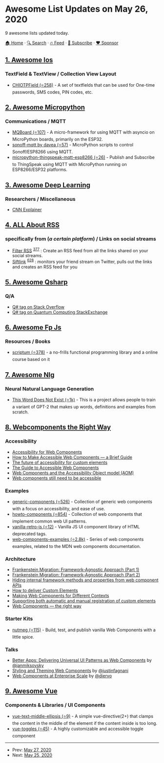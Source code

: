 # Awesome List Updates on May 26, 2020

9 awesome lists updated today.

[🏠 Home](/README.md) · [🔍 Search](https://www.trackawesomelist.com/search/) · [🔥 Feed](https://www.trackawesomelist.com/rss.xml) · [📮 Subscribe](https://trackawesomelist.us17.list-manage.com/subscribe?u=d2f0117aa829c83a63ec63c2f&id=36a103854c) · [❤️  Sponsor](https://github.com/sponsors/theowenyoung)



## [1. Awesome Ios](/content/vsouza/awesome-ios/README.md)

### TextField & TextView / Collection View Layout

*   [CHIOTPField (⭐258)](https://github.com/ChiliLabs/CHIOTPField) - A set of textfields that can be used for One-time passwords, SMS codes, PIN codes, etc.

## [2. Awesome Micropython](/content/mcauser/awesome-micropython/README.md)

### Communications / MQTT

*   [MQBoard (⭐107)](https://github.com/tve/mqboard) - A micro-framework for using MQTT with asyncio on MicroPython boards, primarily on the ESP32.
*   [sonoff-mqtt by davea (⭐57)](https://github.com/davea/sonoff-mqtt) - MicroPython scripts to control Sonoff/ESP8266 using MQTT.
*   [micropython-thingspeak-mqtt-esp8266 (⭐26)](https://github.com/miketeachman/micropython-thingspeak-mqtt-esp8266) - Publish and Subscribe to ThingSpeak using MQTT with MicroPython running on ESP8266/ESP32 platforms.

## [3. Awesome Deep Learning](/content/ChristosChristofidis/awesome-deep-learning/README.md)

### Researchers / Miscellaneous

*   [CNN Explainer](https://poloclub.github.io/cnn-explainer/)

## [4. ALL About RSS](/content/AboutRSS/ALL-about-RSS/README.md)

### specifically from (*a certain platform*) / Links on social streams

*   [Filter RSS](https://filterrss.com/) <sup>[377](https://t.me/s/aboutrss/377)</sup> : Create an RSS feed from all the links shared on your social streams.
*   [Siftlink](http://siftlinks.com/) <sup>[628](https://t.me/s/aboutrss/628)</sup> : monitors your friend stream on Twitter, pulls out the links and creates an RSS feed for you

## [5. Awesome Qsharp](/content/ebraminio/awesome-qsharp/README.md)

### Q/A

*   [Q# tag on Stack Overflow](https://stackoverflow.com/questions/tagged/q%23)
*   [Q# tag on Quantum Computing StackExchange](https://quantumcomputing.stackexchange.com/questions/tagged/q%23)

## [6. Awesome Fp Js](/content/stoeffel/awesome-fp-js/README.md)

### Resources / Books

*   [scriptum (⭐378)](https://github.com/kongware/scriptum/blob/master/README.md) - a no-frills functional programming library and a online course based on it

## [7. Awesome Nlg](/content/accelerated-text/awesome-nlg/README.md)

### Neural Natural Language Generation

*   [This Word Does Not Exist (⭐1k)](https://github.com/turtlesoupy/this-word-does-not-exist) - This is a project allows people to train a variant of GPT-2 that makes up words, definitions and examples from scratch.

## [8. Webcomponents the Right Way](/content/mateusortiz/webcomponents-the-right-way/README.md)

### Accessibility

*   [Accessibility for Web Components](https://developer.salesforce.com/blogs/2020/01/accessibility-for-web-components.html)
*   [How to Make Accessible Web Components — a Brief Guide](https://www.sitepoint.com/accessible-web-components/)
*   [The future of accessibility for custom elements](https://robdodson.me/the-future-of-accessibility-for-custom-elements/)
*   [The Guide to Accessible Web Components](https://www.erikkroes.nl/blog/accessibility/the-guide-to-accessible-web-components-draft/)
*   [Web Components and the Accessibility Object model (AOM)](https://www.24a11y.com/2019/web-components-and-the-aom/)
*   [Web components still need to be accessible](https://www.24a11y.com/2018/web-components-still-need-to-be-accessible/)

### Examples

*   [generic-components (⭐526)](https://github.com/thepassle/generic-components) - Collection of generic web components with a focus on accessibility, and ease of use.
*   [howto-components (⭐854)](https://github.com/GoogleChromeLabs/howto-components) - Collection of web components that implement common web UI patterns.
*   [vanilla-retro-js (⭐12)](https://github.com/martine-dowden/vanilla-retro-js) - Vanilla JS UI component library of HTML deprecated tags.
*   [web-components-examples (⭐2.8k)](https://github.com/mdn/web-components-examples) - Series of web components examples, related to the MDN web components documentation.

### Architecture

*   [Frankenstein Migration: Framework-Agnostic Approach (Part 1)](https://www.smashingmagazine.com/2019/09/frankenstein-migration-framework-agnostic-approach-part-1/)
*   [Frankenstein Migration: Framework-Agnostic Approach (Part 2)](https://www.smashingmagazine.com/2019/09/frankenstein-migration-framework-agnostic-approach-part-2/)
*   [Hiding internal framework methods and properties from web component APIs](https://component.kitchen/blog/posts/hiding-internal-framework-methods-and-properties-from-web-component-apis)
*   [How to deliver Custom Elements](https://medium.com/@WebReflection/how-to-deliver-custom-elements-702fae32d25c)
*   [Making Web Components for Different Contexts](https://css-tricks.com/making-web-components-for-different-contexts/)
*   [Supporting both automatic and manual registration of custom elements](https://component.kitchen/blog/posts/supporting-both-automatic-and-manual-registration-of-custom-elements)
*   [Web Components — the right way](https://equinusocio.dev/blog/web-components-the-right-way/)

### Starter Kits

*   [nutmeg (⭐115)](https://github.com/abraham/nutmeg) - Build, test, and publish vanilla Web Components with a little spice.

### Talks

*   [Better Apps: Delivering Universal UI Patterns as Web Components](https://youtu.be/mtHf7crZZIQ) by [@janmiksovsky](https://twitter.com/janmiksovsky)
*   [Styling and Theming Web Components](https://youtu.be/FM7ROEVPA4k) by [@justinfagnani](https://twitter.com/justinfagnani)
*   [Web Components at Enterprise Scale](https://youtu.be/iFp-P2UJT_Y) by [@diervo](https://twitter.com/diervo)

## [9. Awesome Vue](/content/vuejs/awesome-vue/README.md)

### Components & Libraries / UI Components

*   [vue-text-middle-ellipsis (⭐9)](https://github.com/Tardigrada777/vue-text-middle-ellipsis) - A simple vue-directive(2+) that clamps the content in the middle of the element if the content inside is too long.
*   [vue-toggles (⭐45)](https://github.com/juliandreas/vue-toggles) - A highly customizable and accessible toggle component

---

- Prev: [May 27, 2020](/content/2020/05/27/README.md)
- Next: [May 25, 2020](/content/2020/05/25/README.md)